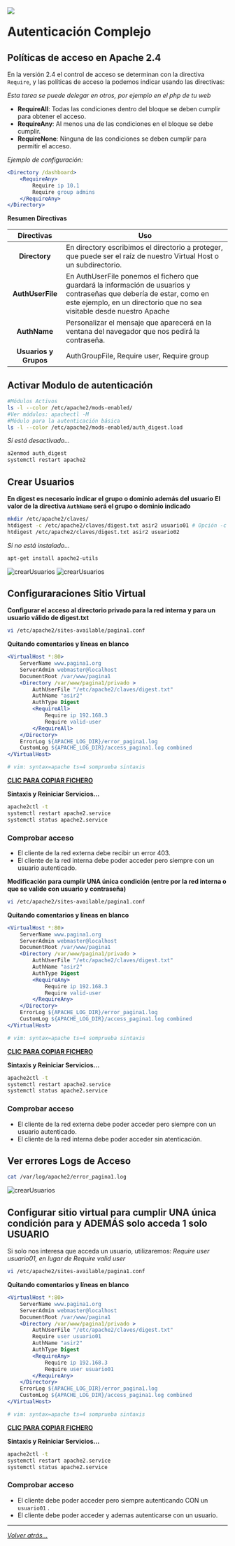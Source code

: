 <img src="/imagenes/MI-LICENCIA88x31.png" style="float: left; margin-right: 10px;" />

# Autenticación Complejo

## Políticas de acceso en Apache 2.4

En la versión 2.4 el control de acceso se determinan con la directiva `Require`, y las políticas de acceso la podemos indicar usando las directivas:

*Esta tarea se puede delegar en otros, por ejemplo en el php de tu web*

- **RequireAll**: Todas las condiciones dentro del bloque se deben cumplir para obtener el acceso.
- **RequireAny**: Al menos una de las condiciones en el bloque se debe cumplir.
- **RequireNone**: Ninguna de las condiciones se deben cumplir para permitir el acceso.

*Ejemplo de configuración:*

```apache
<Directory /dashboard>
    <RequireAny>
        Require ip 10.1
        Require group admins
    </RequireAny>
</Directory>
```

**Resumen Directivas**

| Directivas | Uso |
|:-:|-|
| **Directory** | En directory escribimos el directorio a proteger, que puede ser el raíz de nuestro Virtual Host o un subdirectorio. |
| **AuthUserFile** | En AuthUserFile ponemos el fichero que guardará la información de usuarios y contraseñas que debería de estar, como en este ejemplo, en un directorio que no sea visitable desde nuestro Apache |
| **AuthName** | Personalizar el mensaje que aparecerá en la ventana del navegador que nos pedirá la contraseña. |
| **Usuarios y Grupos** | AuthGroupFile, Require user, Require group |


## Activar Modulo de autenticación

```bash
#Módulos Activos
ls -l --color /etc/apache2/mods-enabled/
#Ver módulos: apachectl -M
#Módulo para la autenticación básica
ls -l --color /etc/apache2/mods-enabled/auth_digest.load
```

*Sí está desactivado...*

```bash
a2enmod auth_digest
systemctl restart apache2 
```

##  Crear Usuarios

**En digest es necesario indicar el grupo o dominio además del usuario**
**El valor de la directiva `AuthName` será el grupo o dominio indicado**

```bash
mkdir /etc/apache2/claves/
htdigest -c /etc/apache2/claves/digest.txt asir2 usuario01 # Opción -c SOLO PARA CREAR EL FICHERO 1ª Vez
htdigest /etc/apache2/claves/digest.txt asir2 usuario02
```

*Si no está instalado...*

```bash
apt-get install apache2-utils
```

![crearUsuarios](../../imagenes/apache2/crearUsuariosDigest.png)
![crearUsuarios](../../imagenes/apache2/ficheroDigest.jpg)

## Configuraraciones Sitio Virtual

**Configurar el acceso al directorio privado para la red interna y para un usuario válido de digest.txt**

```bash
vi /etc/apache2/sites-available/pagina1.conf
```

**Quitando comentarios y líneas en blanco**

```apache
<VirtualHost *:80>
	ServerName www.pagina1.org
	ServerAdmin webmaster@localhost
	DocumentRoot /var/www/pagina1
	<Directory /var/www/pagina1/privado >
		AuthUserFile "/etc/apache2/claves/digest.txt"
		AuthName "asir2"
		AuthType Digest
		<RequireAll>
			Require ip 192.168.3
			Require valid-user
		</RequireAll>
	</Directory>
	ErrorLog ${APACHE_LOG_DIR}/error_pagina1.log
	CustomLog ${APACHE_LOG_DIR}/access_pagina1.log combined
</VirtualHost>

# vim: syntax=apache ts=4 somprueba sintaxis
```

[**CLIC PARA COPIAR FICHERO**](./pagina1.conf)

**Sintaxis y Reiniciar Servicios...**

```bash
apache2ctl -t
systemctl restart apache2.service
systemctl status apache2.service
```
### Comprobar acceso

- El cliente de la red externa debe recibir un error 403.
- El cliente de la red interna debe poder acceder pero siempre con un usuario autenticado.

**Modificación para cumplir UNA única condición (entre por la red interna o que se valide con usuario y contraseña)**

```bash
vi /etc/apache2/sites-available/pagina1.conf
```

**Quitando comentarios y líneas en blanco**

```apache
<VirtualHost *:80>
	ServerName www.pagina1.org
	ServerAdmin webmaster@localhost
	DocumentRoot /var/www/pagina1
	<Directory /var/www/pagina1/privado >
		AuthUserFile "/etc/apache2/claves/digest.txt"
		AuthName "asir2"
		AuthType Digest
		<RequireAny>
			Require ip 192.168.3
			Require valid-user
		</RequireAny>
	</Directory>
	ErrorLog ${APACHE_LOG_DIR}/error_pagina1.log
	CustomLog ${APACHE_LOG_DIR}/access_pagina1.log combined
</VirtualHost>

# vim: syntax=apache ts=4 somprueba sintaxis
```

[**CLIC PARA COPIAR FICHERO**](./pagina1UnaUOtra.conf)

**Sintaxis y Reiniciar Servicios...**

```bash
apache2ctl -t
systemctl restart apache2.service
systemctl status apache2.service
```


### Comprobar acceso

- El cliente de la red externa debe poder acceder pero siempre con un usuario autenticado.
- El cliente de la red interna debe poder acceder sin atenticación.


## Ver errores Logs de Acceso

```bash
cat /var/log/apache2/error_pagina1.log
```

![crearUsuarios](../../imagenes/apache2/accesosLOGApache.jpg)

## Configurar sitio virtual para cumplir UNA única condición para y ADEMÁS solo acceda 1 solo USUARIO

Si solo nos interesa que acceda un usuario, utilizaremos: *Require user usuario01, en lugar de Require valid user*

```bash
vi /etc/apache2/sites-available/pagina1.conf
```

<!-- ![crearUsuarios](../../imagenes/apache2/configSitioVirtualAuten.jpg) -->

**Quitando comentarios y líneas en blanco**

```apache
<VirtualHost *:80>
	ServerName www.pagina1.org
	ServerAdmin webmaster@localhost
	DocumentRoot /var/www/pagina1
	<Directory /var/www/pagina1/privado >
		AuthUserFile "/etc/apache2/claves/digest.txt"
		Require user usuario01
		AuthName "asir2"
		AuthType Digest
		<RequireAny>
			Require ip 192.168.3
			Require user usuario01
		</RequireAny>
	</Directory>
	ErrorLog ${APACHE_LOG_DIR}/error_pagina1.log
	CustomLog ${APACHE_LOG_DIR}/access_pagina1.log combined
</VirtualHost>

# vim: syntax=apache ts=4 somprueba sintaxis
```
[**CLIC PARA COPIAR FICHERO**](./pagina1UnaUOtra.conf)

**Sintaxis y Reiniciar Servicios...**

```bash
apache2ctl -t
systemctl restart apache2.service
systemctl status apache2.service
```

### Comprobar acceso

- El cliente debe poder acceder pero siempre autenticando CON un `usuario01` .
- El cliente debe poder acceder y ademas autenticarse con un usuario.

__________________________
*[Volver atrás...](/README.md)*